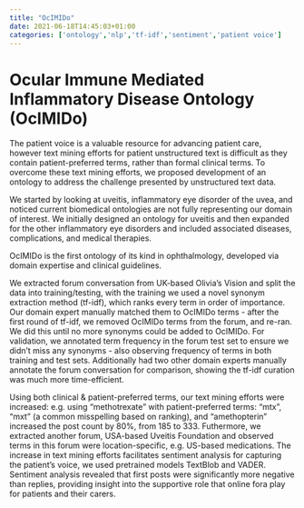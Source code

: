 ```yaml
---
title: "OcIMIDo"
date: 2021-06-18T14:45:03+01:00
categories: ['ontology','nlp','tf-idf','sentiment','patient voice']
---
```


# Ocular Immune Mediated Inflammatory Disease Ontology (OcIMIDo)

The patient voice is a valuable resource for advancing patient care, however text mining efforts for patient unstructured text is difficult as they contain patient-preferred terms, rather than formal clinical terms. To overcome these text mining efforts, we proposed development of an ontology to address the challenge presented by unstructured text data.

We started by looking at uveitis, inflammatory eye disorder of the uvea, and noticed current biomedical ontologies are not fully representing our domain of interest. We initially designed an ontology for uveitis and then expanded for the other inflammatory eye disorders and included associated diseases, complications, and medical therapies.

OcIMIDo is the first ontology of its kind in ophthalmology, developed via domain expertise and clinical guidelines.

We extracted forum conversation from UK-based Olivia’s Vision and split the data into training/testing, with the training we used a novel synonym extraction method (tf-idf), which ranks every term in order of importance. Our domain expert manually matched them to OcIMIDo terms - after the first round of tf-idf, we removed OcIMIDo terms from the forum, and re-ran. We did this until no more synonyms could be added to OcIMIDo.
For validation, we annotated term frequency in the forum test set to ensure we didn’t miss any synonyms - also observing frequency of terms in both training and test sets. Additionally had two other domain experts manually annotate the forum conversation for comparison, showing the tf-idf curation was much more time-efficient.

Using both clinical & patient-preferred terms, our text mining efforts were increased: e.g. using “methotrexate” with patient-preferred terms: “mtx”, “mxt” (a common misspelling based on ranking), and “amethopterin” increased the post count by 80%, from 185 to 333. Futhermore, we extracted another forum, USA-based Uveitis Foundation and observed terms in this forum were location-specific, e.g. US-based medications.
The increase in text mining efforts facilitates sentiment analysis for capturing the patient’s voice, we used pretrained models TextBlob and VADER. Sentiment analysis revealed that first posts were significantly more negative than replies, providing insight into the supportive role that online fora play for patients and their carers.